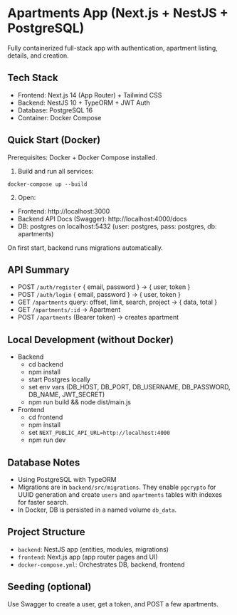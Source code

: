 # Apartments App (Next.js + NestJS + PostgreSQL)

Fully containerized full-stack app with authentication, apartment listing, details, and creation.

## Tech Stack
- Frontend: Next.js 14 (App Router) + Tailwind CSS
- Backend: NestJS 10 + TypeORM + JWT Auth
- Database: PostgreSQL 16
- Container: Docker Compose

## Quick Start (Docker)
Prerequisites: Docker + Docker Compose installed.

1. Build and run all services:
```
docker-compose up --build
```
2. Open:
- Frontend: http://localhost:3000
- Backend API Docs (Swagger): http://localhost:4000/docs
- DB: postgres on localhost:5432 (user: postgres, pass: postgres, db: apartments)

On first start, backend runs migrations automatically.

## API Summary
- POST `/auth/register` { email, password } -> { user, token }
- POST `/auth/login` { email, password } -> { user, token }
- GET `/apartments` query: offset, limit, search, project -> { data, total }
- GET `/apartments/:id` -> Apartment
- POST `/apartments` (Bearer token) -> creates apartment

## Local Development (without Docker)
- Backend
  - cd backend
  - npm install
  - start Postgres locally
  - set env vars (DB_HOST, DB_PORT, DB_USERNAME, DB_PASSWORD, DB_NAME, JWT_SECRET)
  - npm run build && node dist/main.js
- Frontend
  - cd frontend
  - npm install
  - set `NEXT_PUBLIC_API_URL=http://localhost:4000`
  - npm run dev

## Database Notes
- Using PostgreSQL with TypeORM
- Migrations are in `backend/src/migrations`. They enable `pgcrypto` for UUID generation and create `users` and `apartments` tables with indexes for faster search.
- In Docker, DB is persisted in a named volume `db_data`.

## Project Structure
- `backend`: NestJS app (entities, modules, migrations)
- `frontend`: Next.js app (app router pages and UI)
- `docker-compose.yml`: Orchestrates DB, backend, frontend

## Seeding (optional)
Use Swagger to create a user, get a token, and POST a few apartments.
